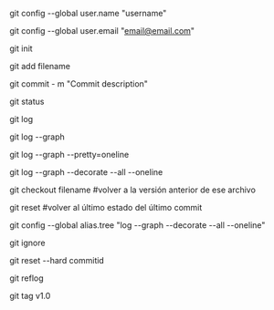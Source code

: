 git config --global user.name "username"

git config --global user.email "email@email.com"

git init

git add filename

git commit - m "Commit description"

git status

git log

git log --graph

git log --graph --pretty=oneline

git log --graph --decorate --all --oneline

git checkout filename #volver a la versión anterior de ese archivo

git reset #volver al último estado del último commit

git config --global alias.tree "log --graph --decorate --all --oneline"

git ignore

git reset --hard commitid

git reflog

git tag v1.0